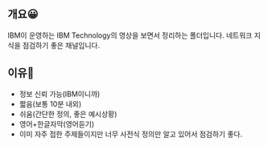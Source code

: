 ## 개요😀
IBM이 운영하는 IBM Technology의 영상을 보면서 정리하는 폴더입니다.
네트워크 지식을 점검하기 좋은 채널입니다.

## 이유🎈
- 정보 신뢰 가능(IBM이니까)
- 짧음(보통 10분 내외)
- 쉬움(간단한 정의, 좋은 예시상황)
- 영어+한글자막(영어듣기)
- 이미 자주 접한 주제들이지만 너무 사전식 정의만 알고 있어서 점검하기 좋다.


